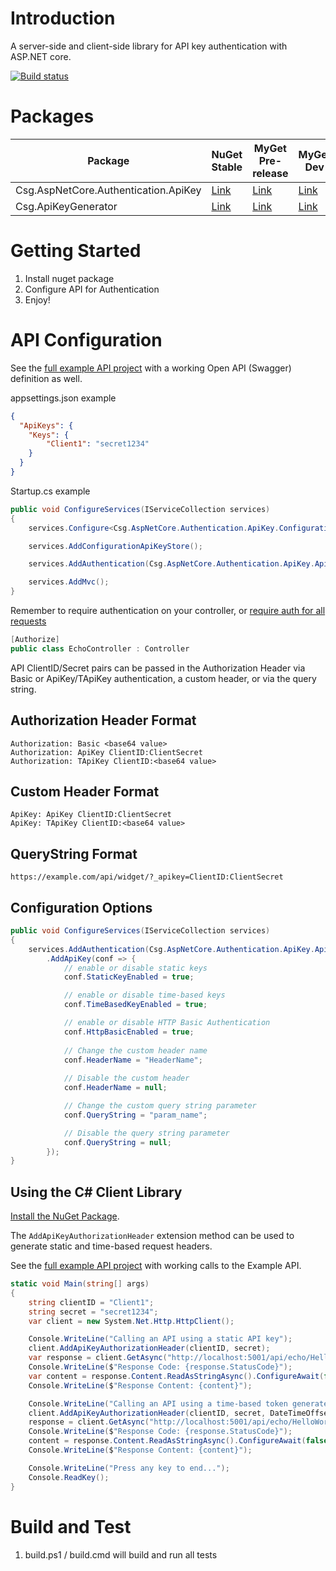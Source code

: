 # Introduction 
A server-side and client-side library for API key authentication with ASP.NET core.

[![Build status](https://ci.appveyor.com/api/projects/status/mrrmn9glibm3484n/branch/master?svg=true)](https://ci.appveyor.com/project/jusbuc2k/aspnetcore-apikeys/branch/master)

# Packages 

| Package | NuGet Stable | MyGet Pre-release | MyGet Dev |
| ------- | ------------ | ----------------- | --------- |
| Csg.AspNetCore.Authentication.ApiKey | [Link](https://www.nuget.org/packages/Csg.AspNetCore.Authentication.ApiKey/) | [Link](https://www.myget.org/feed/csgsolutions/package/nuget/Csg.AspNetCore.Authentication.ApiKey) | [Link](https://www.myget.org/feed/csgsolutions-dev/package/nuget/Csg.AspNetCore.Authentication.ApiKey) |
| Csg.ApiKeyGenerator | [Link](https://www.nuget.org/packages/Csg.ApiKeyGenerator/) | [Link](https://www.myget.org/feed/csgsolutions/package/nuget/Csg.ApiKeyGenerator) | [Link](https://www.myget.org/feed/csgsolutions-dev/package/nuget/Csg.ApiKeyGenerator) |

# Getting Started
1.	Install nuget package
2.	Configure API for Authentication
3.	Enjoy!

# API Configuration

See the [full example API project](src/ExampleAPI) with a working Open API (Swagger) definition as well.

appsettings.json example
```json
{
  "ApiKeys": {
	"Keys": {
		"Client1": "secret1234"
	}
  }
}
```

Startup.cs example
```csharp
public void ConfigureServices(IServiceCollection services)
{
    services.Configure<Csg.AspNetCore.Authentication.ApiKey.ConfigurationApiKeyStoreOptions>(this.Configuration.GetSection("ApiKeys"));

    services.AddConfigurationApiKeyStore();

    services.AddAuthentication(Csg.AspNetCore.Authentication.ApiKey.ApiKeyDefaults.Name).AddApiKey();

    services.AddMvc();
}
```

Remember to require authentication on your controller, or [require auth for all requests](https://docs.microsoft.com/en-us/aspnet/core/security/authorization/secure-data?view=aspnetcore-2.1#require-authenticated-users)
```csharp
[Authorize]
public class EchoController : Controller
```

API ClientID/Secret pairs can be passed in the Authorization Header via Basic or ApiKey/TApiKey authentication, a custom header, or via the query string.

## Authorization Header Format
```
Authorization: Basic <base64 value>
Authorization: ApiKey ClientID:ClientSecret
Authorization: TApiKey ClientID:<base64 value>
```

## Custom Header Format
```
ApiKey: ApiKey ClientID:ClientSecret
ApiKey: TApiKey ClientID:<base64 value>
```

## QueryString Format
```
https://example.com/api/widget/?_apikey=ClientID:ClientSecret
```

## Configuration Options

```csharp
public void ConfigureServices(IServiceCollection services)
{
    services.AddAuthentication(Csg.AspNetCore.Authentication.ApiKey.ApiKeyDefaults.Name)
        .AddApiKey(conf => {
            // enable or disable static keys
            conf.StaticKeyEnabled = true;

            // enable or disable time-based keys
            conf.TimeBasedKeyEnabled = true;

            // enable or disable HTTP Basic Authentication
            conf.HttpBasicEnabled = true;
            
            // Change the custom header name
            conf.HeaderName = "HeaderName";
            
            // Disable the custom header
            conf.HeaderName = null;

            // Change the custom query string parameter
            conf.QueryString = "param_name";

            // Disable the query string parameter
            conf.QueryString = null;
        });
}
```

## Using the C# Client Library

[Install the NuGet Package](https://www.nuget.org/packages/Csg.ApiKeyGenerator/).

The ```AddApiKeyAuthorizationHeader``` extension method can be used to generate static and 
time-based request headers.

See the [full example API project](src/ExampleClient) with working calls to the Example API.


```csharp
static void Main(string[] args)
{
    string clientID = "Client1";
    string secret = "secret1234";
    var client = new System.Net.Http.HttpClient();

    Console.WriteLine("Calling an API using a static API key");
    client.AddApiKeyAuthorizationHeader(clientID, secret);
    var response = client.GetAsync("http://localhost:5001/api/echo/HelloWorld").ConfigureAwait(false).GetAwaiter().GetResult();
    Console.WriteLine($"Response Code: {response.StatusCode}");
    var content = response.Content.ReadAsStringAsync().ConfigureAwait(false).GetAwaiter().GetResult();
    Console.WriteLine($"Response Content: {content}");

    Console.WriteLine("Calling an API using a time-based token generated from the API key");
    client.AddApiKeyAuthorizationHeader(clientID, secret, DateTimeOffset.UtcNow);
    response = client.GetAsync("http://localhost:5001/api/echo/HelloWorld").ConfigureAwait(false).GetAwaiter().GetResult();
    Console.WriteLine($"Response Code: {response.StatusCode}");
    content = response.Content.ReadAsStringAsync().ConfigureAwait(false).GetAwaiter().GetResult();
    Console.WriteLine($"Response Content: {content}");

    Console.WriteLine("Press any key to end...");
    Console.ReadKey();
}
```

# Build and Test
 1. build.ps1 / build.cmd will build and run all tests

